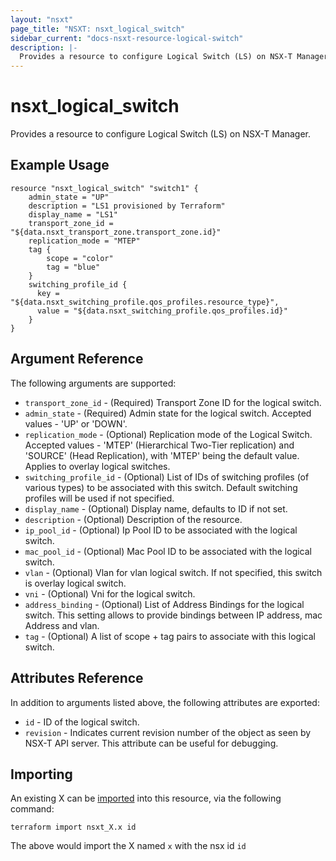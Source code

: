 ```yaml
---
layout: "nsxt"
page_title: "NSXT: nsxt_logical_switch"
sidebar_current: "docs-nsxt-resource-logical-switch"
description: |-
  Provides a resource to configure Logical Switch (LS) on NSX-T Manager.
---
```


# nsxt_logical_switch

Provides a resource to configure Logical Switch (LS) on NSX-T Manager.

## Example Usage

```hcl
resource "nsxt_logical_switch" "switch1" {
    admin_state = "UP"
    description = "LS1 provisioned by Terraform"
    display_name = "LS1"
    transport_zone_id = "${data.nsxt_transport_zone.transport_zone.id}"
    replication_mode = "MTEP"
    tag {
        scope = "color"
        tag = "blue"
    }
    switching_profile_id {
      key = "${data.nsxt_switching_profile.qos_profiles.resource_type}",
      value = "${data.nsxt_switching_profile.qos_profiles.id}"
    }
}
```

## Argument Reference

The following arguments are supported:

* `transport_zone_id` - (Required) Transport Zone ID for the logical switch.
* `admin_state` - (Required) Admin state for the logical switch. Accepted values - 'UP' or 'DOWN'.
* `replication_mode` - (Optional) Replication mode of the Logical Switch. Accepted values - 'MTEP' (Hierarchical Two-Tier replication) and 'SOURCE' (Head Replication), with 'MTEP' being the default value. Applies to overlay logical switches.
* `switching_profile_id` - (Optional) List of IDs of switching profiles (of various types) to be associated with this switch. Default switching profiles will be used if not specified.
* `display_name` - (Optional) Display name, defaults to ID if not set.
* `description` - (Optional) Description of the resource.
* `ip_pool_id` - (Optional) Ip Pool ID to be associated with the logical switch.
* `mac_pool_id` - (Optional) Mac Pool ID to be associated with the logical switch.
* `vlan` - (Optional) Vlan for vlan logical switch. If not specified, this switch is overlay logical switch.
* `vni` - (Optional) Vni for the logical switch.
* `address_binding` - (Optional) List of Address Bindings for the logical switch. This setting allows to provide bindings between IP address, mac Address and vlan.
* `tag` - (Optional) A list of scope + tag pairs to associate with this logical switch.

## Attributes Reference

In addition to arguments listed above, the following attributes are exported:

* `id` - ID of the logical switch.
* `revision` - Indicates current revision number of the object as seen by NSX-T API server. This attribute can be useful for debugging.

## Importing

An existing X can be [imported][docs-import] into this resource, via the following command:

[docs-import]: https://www.terraform.io/docs/import/index.html

```
terraform import nsxt_X.x id
```

The above would import the X named `x` with the nsx id `id`
